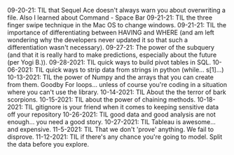 09-20-21: TIL that Sequel Ace doesn't always warn you about overwriting a file.  Also I learned about Command - Space Bar
09-21-21: TIL the three finger swipe technique in the Mac OS to change windows.
09-21-21: TIL the importance of differentiating between HAVING and WHERE (and am left wondering why the developers never updated it so that such a differentiation wasn't necessary).
09-27-21: The power of the subquery (and that it is really hard to make predictions, especially about the future (per Yogi B.)).
09-28-2021: TIL quick ways to build pivot tables in SQL.
10-06-2021: TIL quick ways to strip data from strings in python (while... s[1]...)
10-13-2021: TIL the power of Numpy and the arrays that you can create from them.  Goodby For loops... unless of course you're coding in a situation where you can't use the library.
10-14-2021: TIL About the the terror of bark scorpions.
10-15-2021: TIL about the power of chaining methods.
10-18-2021: TIL gitignore is your friend when it comes to keeping sensitive data off your repository
10-26-2021: TIL good data and good analysis are not enough... you need a good story.
10-27-2021: TIL Tableau is awesome... and expensive.
11-5-2021: TIL That we don't 'prove' anything.  We fail to disprove.
11-12-2021: TIL if there's any chance you're going to model.  Split the data before you explore.